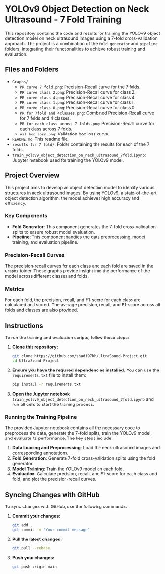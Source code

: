 # YOLOv9 Object Detection on Neck Ultrasound - 7 Fold Training

This repository contains the code and results for training the YOLOv9 object detection model on neck ultrasound images using a 7-fold cross-validation approach. The project is a combination of the `fold generator` and `pipeline` folders, integrating their functionalities to achieve robust training and evaluation.

## Files and Folders

- `Graphs/`
  - `PR curve 7 fold.png`: Precision-Recall curve for the 7 folds.
  - `PR curve class 2.png`: Precision-Recall curve for class 2.
  - `PR curve class 4.png`: Precision-Recall curve for class 4.
  - `PR curve class 1.png`: Precision-Recall curve for class 1.
  - `PR curve class 0.png`: Precision-Recall curve for class 0.
  - `PR for 7fold and 4classes.png`: Combined Precision-Recall curve for 7 folds and 4 classes.
  - `PR for each class across 7 folds.png`: Precision-Recall curve for each class across 7 folds.
  - `val_box_loss.png`: Validation box loss curve.
- `README.md`: This readme file.
- `results for 7 fold/`: Folder containing the results for each of the 7 folds.
- `train_yolov9_object_detection_on_neck_ultrasound_7fold.ipynb`: Jupyter notebook used for training the YOLOv9 model.

## Project Overview

This project aims to develop an object detection model to identify various structures in neck ultrasound images. By using YOLOv9, a state-of-the-art object detection algorithm, the model achieves high accuracy and efficiency.

### Key Components

- **Fold Generator**: This component generates the 7-fold cross-validation splits to ensure robust model evaluation.
- **Pipeline**: This component handles the data preprocessing, model training, and evaluation pipeline.

### Precision-Recall Curves

The precision-recall curves for each class and each fold are saved in the `Graphs` folder. These graphs provide insight into the performance of the model across different classes and folds.

### Metrics

For each fold, the precision, recall, and F1-score for each class are calculated and stored. The average precision, recall, and F1-score across all folds and classes are also provided.

## Instructions

To run the training and evaluation scripts, follow these steps:

1. **Clone this repository:**
    ```bash
    git clone https://github.com/shadi97kh/UltraSound-Project.git
    cd UltraSound-Project
    ```

2. **Ensure you have the required dependencies installed.** You can use the `requirements.txt` file to install them:
    ```bash
    pip install -r requirements.txt
    ```

3. **Open the Jupyter notebook** `train_yolov9_object_detection_on_neck_ultrasound_7fold.ipynb` and run all cells to start the training process.

### Running the Training Pipeline

The provided Jupyter notebook contains all the necessary code to preprocess the data, generate the 7-fold splits, train the YOLOv9 model, and evaluate its performance. The key steps include:

1. **Data Loading and Preprocessing**: Load the neck ultrasound images and corresponding annotations.
2. **Fold Generation**: Generate 7-fold cross-validation splits using the fold generator.
3. **Model Training**: Train the YOLOv9 model on each fold.
4. **Evaluation**: Calculate precision, recall, and F1-score for each class and fold, and plot the precision-recall curves.

## Syncing Changes with GitHub

To sync changes with GitHub, use the following commands:

1. **Commit your changes:**
    ```bash
    git add .
    git commit -m "Your commit message"
    ```

2. **Pull the latest changes:**
    ```bash
    git pull --rebase
    ```

3. **Push your changes:**
    ```bash
    git push origin main
    ```

